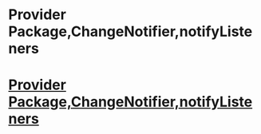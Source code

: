 <h1>Provider Package,ChangeNotifier,notifyListeners</h1>

<h1><a href= 'https://github.com/AvinandanBose/statemanagement/tree/master_four'>Provider Package,ChangeNotifier,notifyListeners</a></h1>
